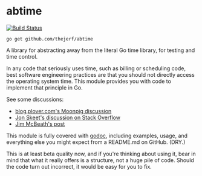 # abtime

[![Build Status](https://travis-ci.org/thejerf/abtime.png?branch=master)](https://travis-ci.org/thejerf/abtime)

    go get github.com/thejerf/abtime

A library for abstracting away from the literal Go time library, for testing and time control.

In any code that seriously uses time, such as billing or scheduling code,
best software engineering practices are that you should not directly
access the operating system time. This module provides you with code to
implement that principle in Go.

See some discussions:

* [blog.plover.com's Moonpig discussion](http://blog.plover.com/prog/Moonpig.html#testing-sucks)
* [Jon Skeet's discussion on Stack Overflow](http://stackoverflow.com/questions/5622194/time-dependent-unit-tests/5622222#5622222)
* [Jim McBeath's post](http://jim-mcbeath.blogspot.com/2009/02/unit-testing-with-dates-and-times.html)

This module is fully covered with
[godoc](http://godoc.org/github.com/thejerf/abtime), including examples,
usage, and everything else you might expect from a README.md on GitHub.
(DRY.)

This is at least beta quality now, and if you're thinking about using it,
bear in mind that what it really offers is a structure, not a huge pile of
code. Should the code turn out incorrect, it would be easy for you to fix.
